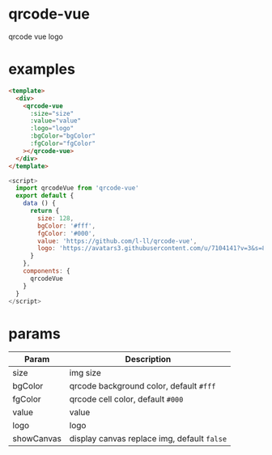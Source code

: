 # qrcode-vue
qrcode vue logo

# examples

```html
<template>
  <div>
    <qrcode-vue
      :size="size"
      :value="value"
      :logo="logo"
      :bgColor="bgColor"
      :fgColor="fgColor"
    ></qrcode-vue>
  </div>
</template>
```

```javascript
<script>
  import qrcodeVue from 'qrcode-vue'
  export default {
    data () {
      return {
        size: 128,
        bgColor: '#fff',
        fgColor: '#000',
        value: 'https://github.com/l-ll/qrcode-vue',
        logo: 'https://avatars3.githubusercontent.com/u/7104141?v=3&s=80'
      }
    },
    components: {
      qrcodeVue
    }
  }
</script>
```
# params

| Param | Description |
| ----- | ----------- |
| size | img size |
| bgColor | qrcode background color, default `#fff` |
| fgColor | qrcode cell color, default `#000` |
| value | value |
| logo | logo |
| showCanvas | display canvas replace img, default `false`  |
